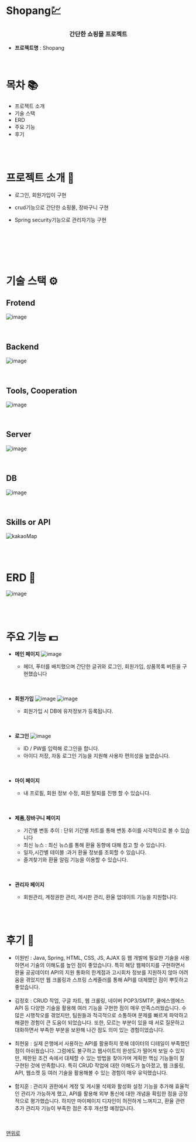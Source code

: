 # Shopang💹
<p align="center">
</p>
<h3 align="center"><strong>간단한 쇼핑몰 프로젝트</strong></h3>


- **프로젝트명** : Shopang

<br/>

# 목차 📚
- <a>프로젝트 소개</a>
- <a>기술 스택
- <a>ERD
- <a>주요 기능
- <a>후기</a>

<br/>
<br/>

# 프로젝트 소개 🔎

- 로그인, 회원가입이 구현
- crud기능으로 간단한 쇼핑몰, 장바구니 구현
- Spring security기능으로 관리자기능 구현

  
  <br/>
  <br/>



<br/>
<br/>

# 기술 스택 ⚙

## Frotend
![image](https://github.com/user-attachments/assets/59519084-0a14-45c5-8fb3-9219e600b6bf)

<br/>

## Backend
![image](https://github.com/user-attachments/assets/b5d04cd3-548f-4b6c-8443-ad512e63186c)

<br/>

## Tools, Cooperation
![image](https://github.com/user-attachments/assets/3c58014d-d840-4544-a698-91b05ca026fc)

<br/>

## Server
![image](https://github.com/user-attachments/assets/751b65cd-cdb2-4ab6-a3a7-b3b4627cd8eb)

<br/>

## DB
![image](https://github.com/user-attachments/assets/0cf6b563-bfd7-400f-969f-30c77731bb6d)

<br/>

## Skills or API
![kakaoMap](https://github.com/user-attachments/assets/8e3a95ec-11aa-4c78-ada1-5140860cd39d)


<br/><br/>

# ERD 📝
![image](https://github.com/user-attachments/assets/8181cd50-56da-4d94-baa9-6b02487818be)

<br/><br/>
# 주요 기능 💵

- **메인 페이지**
  ![image](https://github.com/user-attachments/assets/a2bf713d-15a6-45e4-8d37-b5a105140ba6)
  

  - 헤더, 푸터를 배치했으며 간단한 글귀와 로그인, 회원가입, 상품목록 버튼을 구현했습니다
 
  <br/>
  <br/>

- **회원가입**
 ![image](https://github.com/user-attachments/assets/58226550-6bec-45d0-9a7e-b988c8b038e8)
 ![image](https://github.com/user-attachments/assets/c4d821de-ad19-4a1d-87f2-32d2203e338f)


  - 회원가입 시 DB에 유저정보가 등록됩니다.<br/>
  <br/>
  <br/>

  
- **로그인**
![image](https://github.com/user-attachments/assets/c7875d88-4344-40f1-b2d2-36194d15d2c2)

  - ID / PW를 입력해 로그인을 합니다.
  - 아이디 저장, 자동 로그인 기능을 지원해 사용자 편의성을 높였습니다.
 
  <br/>
  <br/>
  
- **마이 페이지**
  - 내 프로필, 회원 정보 수정, 회원 탈퇴를 진행 할 수 있습니다.<br>

  <br/>
  <br/>

- **제품,장바구니 페이지**
  - 기간별 변동 추이 : 단위 기간별 차트를 통해 변동 추이를 시각적으로 볼 수 있습니다
  - 최신 뉴스 : 최신 뉴스를 통해 환율 동향에 대해 참고 할 수 있습니다.
  - 일자,시간별 테이블 :과거 환율 정보를 조회할 수 있습니다.
  - 즐겨찾기와 환율 알림 기능을 이용할 수 있습니다.<br>

  <br/>
  <br/>
  


- **관리자 페이지**
  - 회원관리, 계정권한 관리, 게시판 관리, 환율 업데이트 기능을 지원합니다.<br>
    
    

<br/>
<br/>

# 후기 🧐
- 이원빈 : Java, Spring, HTML, CSS, JS, AJAX 등 웹 개발에 필요한 기술을 사용하면서 기술의 이해도를 높인 점이 좋았습니다. 특히 해당 웹페이지를 구현하면서 환율 공공데이터 API의 지원 통화의 한계점과 고시회차 정보를 지원하지 않아 어려움을 겪었지만 웹 크롤링과 스프링 스케줄러를 통해 API를 대체했던 점이 뿌듯하고 좋았습니다.<br/><br/>
- 김정호 : CRUD 작업, 구글 차트, 웹 크롤링, 네이버 POP3/SMTP, 쿨에스엠에스 API 등 다양한 기술을 활용해 여러 기능을 구현한 점이 매우 만족스러웠습니다.
수많은 시행착오를 겪었지만, 팀원들과 적극적으로 소통하며 문제를 빠르게 파악하고 해결한 경험이 큰 도움이 되었습니다. 또한, 모르는 부분이 있을 때 서로 질문하고 대화하면서 부족한 부분을 보완해 나간 점도 의미 있는 경험이었습니다. <br/><br/>
- 최현웅 : 실제 은행에서 사용하는 API를 활용하지 못해 데이터의 디테일이 부족했던 점이 아쉬웠습니다. 그럼에도 불구하고 웹사이트의 완성도가 떨어져 보일 수 있지만, 제한된 조건 속에서 대체할 수 있는 방법을 찾아가며 계획한 핵심 기능들이 잘 구현된 것에 만족합니다. 특히 CRUD 작업에 대한 이해도가 높아졌고, 웹 크롤링, API, 웹소켓 등 여러 기술을 활용해볼 수 있는 경험이 매우 유익했습니다. <br/><br/>
- 함지훈 : 관리자 권한에서 계정 및 게시물 삭제와 활성화 설정 기능을 추가해 효율적인 관리가 가능하게 했고, API를 활용해 외부 통신에 대한 개념을 확립한 점을 긍정적으로 평가했습니다. 하지만 마이페이지 디자인이 허전하게 느껴지고, 환율 관련 추가 관리자 기능이 부족한 점은 추후 개선할 예정입니다.

<br/><br/>
<a href="https://github.com/leewonbin/exFinder?tab=readme-ov-file#exfinder">맨위로</a>

